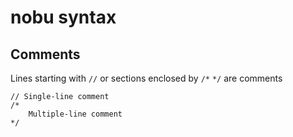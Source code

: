 # nobu syntax

## Comments
Lines starting with `//` or sections enclosed by `/*` `*/` are comments

```
// Single-line comment
/*
    Multiple-line comment
*/
```